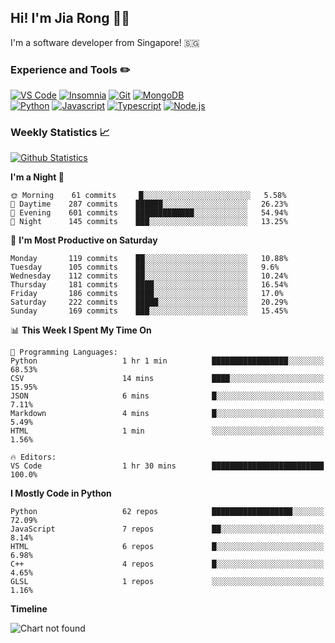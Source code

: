 ## Hi! I'm Jia Rong 👋🏻

I'm a software developer from Singapore! 🇸🇬

### Experience and Tools ✏️
[![VS Code](https://img.shields.io/badge/VS%20Code-007acc?style=for-the-badge&logo=visual-studio-code&logoColor=white)](https://code.visualstudio.com)
[![Insomnia](https://img.shields.io/badge/Insomina-5849be?style=for-the-badge&logo=insomnia&logoColor=white)](https://insomnia.rest/)
[![Git](https://img.shields.io/badge/Git-f05032?style=for-the-badge&logo=git&logoColor=white)](https://git-scm.com/)
[![MongoDB](https://img.shields.io/badge/MongoDB-47a248?style=for-the-badge&logo=mongodb&logoColor=white)](https://www.mongodb.com/)    
[![Python](https://img.shields.io/badge/Python-3776ab?style=for-the-badge&logo=python&logoColor=white)](https://www.python.org/)
[![Javascript](https://img.shields.io/badge/Javascript-f7df1e?style=for-the-badge&logo=javascript&logoColor=white)](https://developer.mozilla.org/en-US/docs/Web/JavaScript)
[![Typescript](https://img.shields.io/badge/Typescript-007acc?style=for-the-badge&logo=typescript&logoColor=white)](https://www.typescriptlang.org/)
[![Node.js](https://img.shields.io/badge/Node.js-339933?style=for-the-badge&logo=node.js&logoColor=white)](https://nodejs.org/en/)

### Weekly Statistics 📈
[![Github Statistics](https://github-readme-stats.vercel.app/api?username=fourjr&count_private=true)](https://github.com/anuraghazra/github-readme-stats)

<!--START_SECTION:waka-->
**I'm a Night 🦉** 

```text
🌞 Morning    61 commits     █░░░░░░░░░░░░░░░░░░░░░░░░   5.58% 
🌆 Daytime    287 commits    ██████░░░░░░░░░░░░░░░░░░░   26.23% 
🌃 Evening    601 commits    █████████████░░░░░░░░░░░░   54.94% 
🌙 Night      145 commits    ███░░░░░░░░░░░░░░░░░░░░░░   13.25%

```
📅 **I'm Most Productive on Saturday** 

```text
Monday       119 commits    ██░░░░░░░░░░░░░░░░░░░░░░░   10.88% 
Tuesday      105 commits    ██░░░░░░░░░░░░░░░░░░░░░░░   9.6% 
Wednesday    112 commits    ██░░░░░░░░░░░░░░░░░░░░░░░   10.24% 
Thursday     181 commits    ████░░░░░░░░░░░░░░░░░░░░░   16.54% 
Friday       186 commits    ████░░░░░░░░░░░░░░░░░░░░░   17.0% 
Saturday     222 commits    █████░░░░░░░░░░░░░░░░░░░░   20.29% 
Sunday       169 commits    ███░░░░░░░░░░░░░░░░░░░░░░   15.45%

```


📊 **This Week I Spent My Time On** 

```text
💬 Programming Languages: 
Python                   1 hr 1 min          █████████████████░░░░░░░░   68.53% 
CSV                      14 mins             ████░░░░░░░░░░░░░░░░░░░░░   15.95% 
JSON                     6 mins              █░░░░░░░░░░░░░░░░░░░░░░░░   7.11% 
Markdown                 4 mins              █░░░░░░░░░░░░░░░░░░░░░░░░   5.49% 
HTML                     1 min               ░░░░░░░░░░░░░░░░░░░░░░░░░   1.56%

🔥 Editors: 
VS Code                  1 hr 30 mins        █████████████████████████   100.0%

```

**I Mostly Code in Python** 

```text
Python                   62 repos            ██████████████████░░░░░░░   72.09% 
JavaScript               7 repos             ██░░░░░░░░░░░░░░░░░░░░░░░   8.14% 
HTML                     6 repos             █░░░░░░░░░░░░░░░░░░░░░░░░   6.98% 
C++                      4 repos             █░░░░░░░░░░░░░░░░░░░░░░░░   4.65% 
GLSL                     1 repos             ░░░░░░░░░░░░░░░░░░░░░░░░░   1.16%

```


**Timeline**

![Chart not found](https://github.com/fourjr/fourjr/blob/master/charts/bar_graph.png) 


<!--END_SECTION:waka-->
